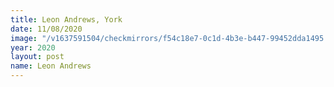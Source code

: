```yaml
---
title: Leon Andrews, York
date: 11/08/2020
image: "/v1637591504/checkmirrors/f54c18e7-0c1d-4b3e-b447-99452dda1495.jpg"
year: 2020
layout: post
name: Leon Andrews
---
```

